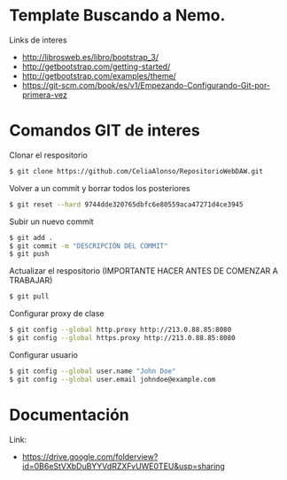 # Template Buscando a Nemo.
Links de interes
  - http://librosweb.es/libro/bootstrap_3/
  - http://getbootstrap.com/getting-started/
  - http://getbootstrap.com/examples/theme/
  - https://git-scm.com/book/es/v1/Empezando-Configurando-Git-por-primera-vez

# Comandos GIT de interes
Clonar el respositorio
```sh
$ git clone https://github.com/CeliaAlonso/RepositorioWebDAW.git
```
Volver a un commit y borrar todos los posteriores
```sh
$ git reset --hard 9744dde320765dbfc6e80559aca47271d4ce3945
```
Subir un nuevo commit
```sh
$ git add .
$ git commit -m "DESCRIPCIÓN DEL COMMIT"
$ git push
```
Actualizar el respositorio (IMPORTANTE HACER ANTES DE COMENZAR A TRABAJAR)
```sh
$ git pull
```
Configurar proxy de clase
```sh
$ git config --global http.proxy http://213.0.88.85:8080
$ git config --global https.proxy http://213.0.88.85:8080
```
Configurar usuario
```sh
$ git config --global user.name "John Doe"
$ git config --global user.email johndoe@example.com
```

# Documentación

Link:
  - https://drive.google.com/folderview?id=0B6eStVXbDuBYYVdRZXFvUWE0TEU&usp=sharing
